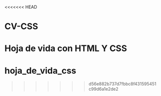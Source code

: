 <<<<<<< HEAD
# CV-CSS
Hoja de vida con HTML Y CSS
=======
# hoja_de_vida_css
>>>>>>> d56e882b737d7fbbc8f431595451c99d6a1e2de2
